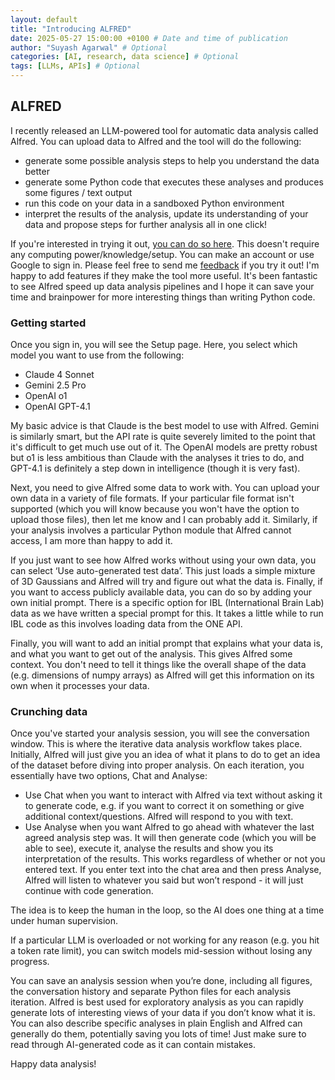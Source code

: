 ```yaml
---
layout: default 
title: "Introducing ALFRED"
date: 2025-05-27 15:00:00 +0100 # Date and time of publication
author: "Suyash Agarwal" # Optional
categories: [AI, research, data science] # Optional
tags: [LLMs, APIs] # Optional
---
```


## ALFRED

I recently released an LLM-powered tool for automatic data analysis called Alfred. You can upload data to Alfred and the tool will do the following:
- generate some possible analysis steps to help you understand the data better
- generate some Python code that executes these analyses and produces some figures / text output
- run this code on your data in a sandboxed Python environment
- interpret the results of the analysis, update its understanding of your data and propose steps for further analysis
all in one click!

If you're interested in trying it out, [you can do so here](https://alfredthescientist.com/). This doesn't require any computing power/knowledge/setup. You can make an account or use Google to sign in. Please feel free to send me [feedback](https://forms.gle/tB23TinjsMxw6Re69) if you try it out! I'm happy to add features if they make the tool more useful. It's been fantastic to see Alfred speed up data analysis pipelines and I hope it can save your time and brainpower for more interesting things than writing Python code.

### Getting started

Once you sign in, you will see the Setup page. Here, you select which model you want to use from the following:
- Claude 4 Sonnet
- Gemini 2.5 Pro
- OpenAI o1
- OpenAI GPT-4.1

My basic advice is that Claude is the best model to use with Alfred. Gemini is similarly smart, but the API rate is quite severely limited to the point that it's difficult to get much use out of it. The OpenAI models are pretty robust but o1 is less ambitious than Claude with the analyses it tries to do, and GPT-4.1 is definitely a step down in intelligence (though it is very fast). 

Next, you need to give Alfred some data to work with. You can upload your own data in a variety of file formats. If your particular file format isn't supported (which you will know because you won't have the option to upload those files), then let me know and I can probably add it. Similarly, if your analysis involves a particular Python module that Alfred cannot access, I am more than happy to add it.

If you just want to see how Alfred works without using your own data, you can select ‘Use auto-generated test data’. This just loads a simple mixture of 3D Gaussians and Alfred will try and figure out what the data is. Finally, if you want to access publicly available data, you can do so by adding your own initial prompt. There is a specific option for IBL (International Brain Lab) data as we have written a special prompt for this. It takes a little while to run IBL code as this involves 
loading data from the ONE API.

Finally, you will want to add an initial prompt that explains what your data is, and what you want to get out of the analysis. This gives Alfred some context. You don't need to tell it things like the overall shape of the data (e.g. dimensions of numpy arrays) as Alfred will get this information on its own when it processes your data.


### Crunching data

Once you've started your analysis session, you will see the conversation window. This is where the iterative data analysis workflow takes place. Initially, Alfred will just give you an idea of what it plans to do to get an idea of the dataset before diving into proper analysis. On each iteration, you essentially have two options, Chat and Analyse:
- Use Chat when you want to interact with Alfred via text without asking it to generate code, e.g. if you want to correct it on something or give additional context/questions. Alfred will respond to you with text.
- Use Analyse when you want Alfred to go ahead with whatever the last agreed analysis step was. It will then generate code (which you will be able to see), execute it, analyse the results and show you its interpretation of the results. This 
works regardless of whether or not you entered text. If you enter text into the chat area and then press Analyse, Alfred will listen to whatever you said but won’t respond - it will just continue with code generation.

The idea is to keep the human in the loop, so the AI does one thing at a time under 
human supervision. 

If a particular LLM is overloaded or not working for any reason (e.g. you hit a token rate 
limit), you can switch models mid-session without losing any progress.

You can save an analysis session when you’re done, including all figures, the conversation history and separate Python files for each analysis iteration. 
Alfred is best used for exploratory analysis as you can rapidly generate lots of interesting views of your data if you don’t know what it is. You can also describe specific analyses in plain English and Alfred can generally do them, potentially saving you lots of time! Just make sure to read through AI-generated code as it can contain mistakes. 


Happy data analysis!
